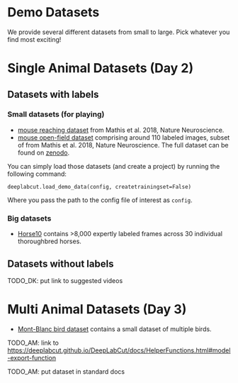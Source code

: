 # Demo Datasets

We provide several different datasets from small to large. Pick whatever you find most exciting!

# Single Animal Datasets (Day 2)

## Datasets with labels

### Small datasets (for playing)

- [mouse reaching dataset](https://github.com/DeepLabCut/DeepLabCut/tree/master/examples/Reaching-Mackenzie-2018-08-30) from Mathis et al. 2018, Nature Neuroscience.
- [mouse open-field dataset](https://github.com/DeepLabCut/DeepLabCut/tree/master/examples/openfield-Pranav-2018-10-30) comprising around 110 labeled images, subset of from Mathis et al. 2018, Nature Neuroscience. The full dataset can be found on [zenodo](https://zenodo.org/record/4008504#.Y2fE7uzMIeY).

You can simply load those datasets (and create a project) by running the following command:

```
deeplabcut.load_demo_data(config, createtrainingset=False)
```
Where you pass the path to the config file of interest as `config`.

### Big datasets

- [Horse10](http://www.mackenziemathislab.org/horse10) contains >8,000 expertly labeled frames across 30 individual thoroughbred horses.


## Datasets without labels

TODO_DK: put link to suggested videos

# Multi Animal Datasets (Day 3)

- [Mont-Blanc bird dataset](https://github.com/DeepLabCut/DeepLabCut_maDLC_DemoData) contains a small dataset of multiple birds.




TODO_AM: link to https://deeplabcut.github.io/DeepLabCut/docs/HelperFunctions.html#model-export-function

TODO_AM: put dataset in standard docs
